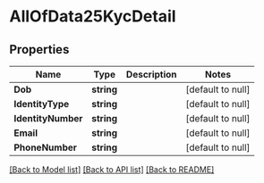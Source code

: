 # AllOfData25KycDetail

## Properties
Name | Type | Description | Notes
------------ | ------------- | ------------- | -------------
**Dob** | **string** |  | [default to null]
**IdentityType** | **string** |  | [default to null]
**IdentityNumber** | **string** |  | [default to null]
**Email** | **string** |  | [default to null]
**PhoneNumber** | **string** |  | [default to null]

[[Back to Model list]](../README.md#documentation-for-models) [[Back to API list]](../README.md#documentation-for-api-endpoints) [[Back to README]](../README.md)

